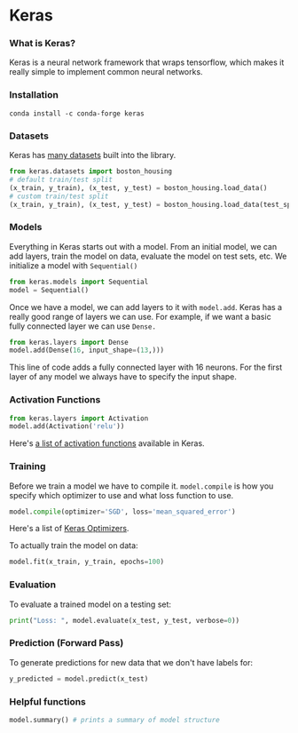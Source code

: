 # Keras

### What is Keras?

Keras is a neural network framework that wraps tensorflow, which makes it really simple to implement common neural networks.

### Installation

```text
conda install -c conda-forge keras
```

### Datasets

Keras has [many datasets](https://keras.io/api/datasets/) built into the library.

```python
from keras.datasets import boston_housing
# default train/test split
(x_train, y_train), (x_test, y_test) = boston_housing.load_data()
# custom train/test split
(x_train, y_train), (x_test, y_test) = boston_housing.load_data(test_split=0.10)
```

### Models

Everything in Keras starts out with a model. From an initial model, we can add layers, train the model on data, evaluate the model on test sets, etc. We initialize a model with `Sequential()`

```python
from keras.models import Sequential
model = Sequential()
```

Once we have a model, we can add layers to it with `model.add`. Keras has a really good range of layers we can use. For example, if we want a basic fully connected layer we can use `Dense.`

```python
from keras.layers import Dense
model.add(Dense(16, input_shape=(13,)))
```

This line of code adds a fully connected layer with 16 neurons. For the first layer of any model we always have to specify the input shape.

### Activation Functions

```python
from keras.layers import Activation
model.add(Activation('relu'))
```

Here's [a list of activation functions](https://keras.io/activations/) available in Keras.

### Training

Before we train a model we have to compile it. `model.compile` is how you specify which optimizer to use and what loss function to use. 

```python
model.compile(optimizer='SGD', loss='mean_squared_error')
```

Here's a list of [Keras Optimizers](https://keras.io/optimizers).

To actually train the model on data:

```python
model.fit(x_train, y_train, epochs=100)
```

### Evaluation

To evaluate a trained model on a testing set:

```python
print("Loss: ", model.evaluate(x_test, y_test, verbose=0))
```

### Prediction \(Forward Pass\)

To generate predictions for new data that we don't have labels for:

```python
y_predicted = model.predict(x_test)
```

### Helpful functions

```python
model.summary() # prints a summary of model structure
```



